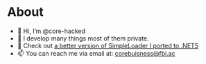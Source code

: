 # About

 - 👋 Hi, I’m @core-hacked
- 👀 I develop many things most of them private.
- 💞️ Check out [a better version of SimpleLoader I ported to .NET5](https://github.com/core-hacked/SimpleLoader-dotNet5-Port)
- 📫 You can reach me via email at: corebuisness@fbi.ac
